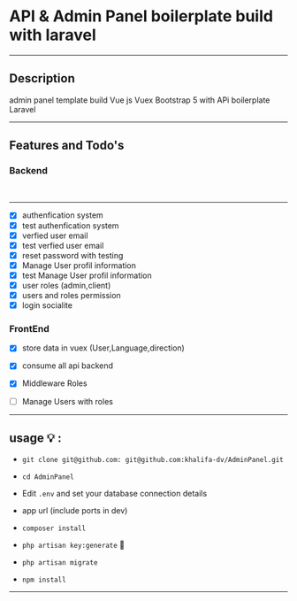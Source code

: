 # API   & Admin Panel  boilerplate  build with laravel  
<hr>

## Description
admin panel template build  Vue js Vuex Bootstrap 5  with APi boilerplate Laravel 
 
<hr>
 
 ## Features and Todo's
 ### Backend 
 <br>
 <hr>

- [x] authenfication system 
- [x] test authenfication system
- [x] verfied user email
- [x] test verfied user email
- [x] reset password with testing
- [x] Manage User profil information
- [x] test  Manage  User profil information
- [x] user roles (admin,client)
- [x] users and roles permission
- [x] login socialite
### FrontEnd 
- [x]  store data in vuex (User,Language,direction)
- [x] consume all api backend
- [x] Middleware Roles 
- [ ] Manage Users with roles 


 <hr>

 ## usage :bulb: :

 - `git clone git@github.com: git@github.com:khalifa-dv/AdminPanel.git` 

- `cd AdminPanel`


- Edit `.env` and set your database connection details 

- app url (include ports in dev) 

- `composer install`

- `php artisan key:generate` :key:

- `php artisan migrate`  
- `npm install`  

 <hr>
